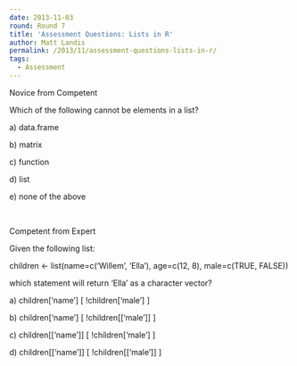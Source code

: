 ```yaml
---
date: 2013-11-03
round: Round 7
title: 'Assessment Questions: Lists in R'
author: Matt Landis
permalink: /2013/11/assessment-questions-lists-in-r/
tags:
  - Assessment
---
```

Novice from Competent

Which of the following cannot be elements in a list?

a) data.frame

b) matrix

c) function

d) list

e) none of the above

&nbsp;

Competent from Expert

Given the following list:

children <- list(name=c(&#8216;Willem&#8217;, &#8216;Ella&#8217;), age=c(12, 8), male=c(TRUE, FALSE))

which statement will return &#8216;Ella&#8217; as a character vector?

a) children\[&#8216;name&#8217;\] \[ !children[&#8216;male&#8217;\] ]

b) children\[&#8216;name&#8217;\] \[ !children[[&#8216;male&#8217;\]] ]

c) children\[[&#8216;name&#8217;]\] \[ !children[&#8216;male&#8217;\] ]

d) children\[[&#8216;name&#8217;]\] \[ !children[[&#8216;male&#8217;\]] ]
